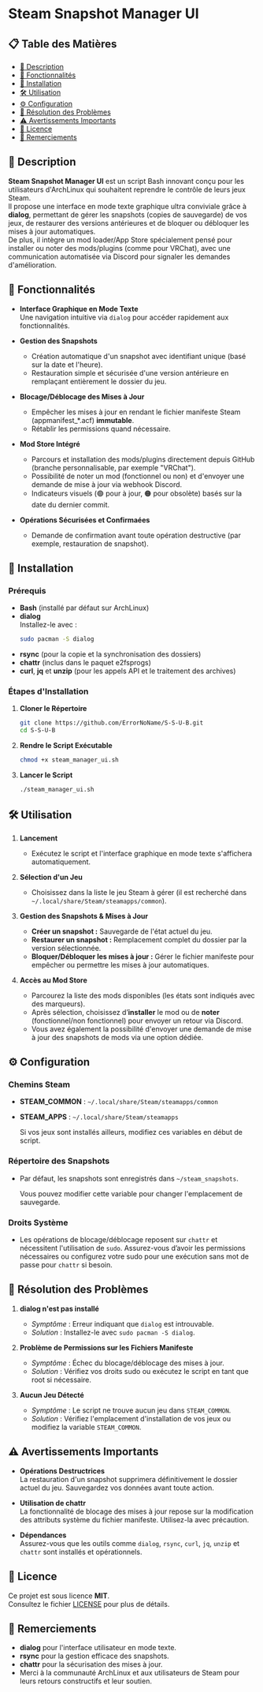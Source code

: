 # Steam Snapshot Manager UI

## 📋 Table des Matières
- [📖 Description](#-description)
- [🚀 Fonctionnalités](#-fonctionnalités)
- [🔧 Installation](#-installation)
- [🛠️ Utilisation](#-utilisation)
- [⚙️ Configuration](#-configuration)
- [🐞 Résolution des Problèmes](#-résolution-des-problèmes)
- [⚠️ Avertissements Importants](#-avertissements-importants)
- [📄 Licence](#-licence)
- [🙏 Remerciements](#-remerciements)

## 📖 Description

**Steam Snapshot Manager UI** est un script Bash innovant conçu pour les utilisateurs d'ArchLinux qui souhaitent reprendre le contrôle de leurs jeux Steam.  
Il propose une interface en mode texte graphique ultra conviviale grâce à **dialog**, permettant de gérer les snapshots (copies de sauvegarde) de vos jeux, de restaurer des versions antérieures et de bloquer ou débloquer les mises à jour automatiques.  
De plus, il intègre un mod loader/App Store spécialement pensé pour installer ou noter des mods/plugins (comme pour VRChat), avec une communication automatisée via Discord pour signaler les demandes d'amélioration.

## 🚀 Fonctionnalités

- **Interface Graphique en Mode Texte**  
  Une navigation intuitive via `dialog` pour accéder rapidement aux fonctionnalités.

- **Gestion des Snapshots**  
  - Création automatique d'un snapshot avec identifiant unique (basé sur la date et l'heure).
  - Restauration simple et sécurisée d'une version antérieure en remplaçant entièrement le dossier du jeu.

- **Blocage/Déblocage des Mises à Jour**  
  - Empêcher les mises à jour en rendant le fichier manifeste Steam (appmanifest_*.acf) **immutable**.
  - Rétablir les permissions quand nécessaire.

- **Mod Store Intégré**  
  - Parcours et installation des mods/plugins directement depuis GitHub (branche personnalisable, par exemple "VRChat").
  - Possibilité de noter un mod (fonctionnel ou non) et d'envoyer une demande de mise à jour via webhook Discord.
  - Indicateurs visuels (🟢 pour à jour, 🟠 pour obsolète) basés sur la date du dernier commit.

- **Opérations Sécurisées et Confirmaées**  
  - Demande de confirmation avant toute opération destructive (par exemple, restauration de snapshot).

## 🔧 Installation

### Prérequis
- **Bash** (installé par défaut sur ArchLinux)
- **dialog**  
  Installez-le avec :
  ```bash
  sudo pacman -S dialog
  ```
- **rsync** (pour la copie et la synchronisation des dossiers)
- **chattr** (inclus dans le paquet e2fsprogs)
- **curl**, **jq** et **unzip** (pour les appels API et le traitement des archives)

### Étapes d'Installation

1. **Cloner le Répertoire**
   ```bash
   git clone https://github.com/ErrorNoName/S-S-U-B.git
   cd S-S-U-B
   ```

2. **Rendre le Script Exécutable**
   ```bash
   chmod +x steam_manager_ui.sh
   ```

3. **Lancer le Script**
   ```bash
   ./steam_manager_ui.sh
   ```

## 🛠️ Utilisation

1. **Lancement**
   - Exécutez le script et l'interface graphique en mode texte s'affichera automatiquement.

2. **Sélection d'un Jeu**
   - Choisissez dans la liste le jeu Steam à gérer (il est recherché dans `~/.local/share/Steam/steamapps/common`).

3. **Gestion des Snapshots & Mises à Jour**
   - **Créer un snapshot :** Sauvegarde de l'état actuel du jeu.
   - **Restaurer un snapshot :** Remplacement complet du dossier par la version sélectionnée.
   - **Bloquer/Débloquer les mises à jour :** Gérer le fichier manifeste pour empêcher ou permettre les mises à jour automatiques.

4. **Accès au Mod Store**
   - Parcourez la liste des mods disponibles (les états sont indiqués avec des marqueurs).
   - Après sélection, choisissez d’**installer** le mod ou de **noter** (fonctionnel/non fonctionnel) pour envoyer un retour via Discord.
   - Vous avez également la possibilité d'envoyer une demande de mise à jour des snapshots de mods via une option dédiée.

## ⚙️ Configuration

### Chemins Steam
- **STEAM_COMMON** : `~/.local/share/Steam/steamapps/common`
- **STEAM_APPS** : `~/.local/share/Steam/steamapps`
  
   Si vos jeux sont installés ailleurs, modifiez ces variables en début de script.

### Répertoire des Snapshots
- Par défaut, les snapshots sont enregistrés dans `~/steam_snapshots`.
  
  Vous pouvez modifier cette variable pour changer l'emplacement de sauvegarde.

### Droits Système
- Les opérations de blocage/déblocage reposent sur `chattr` et nécessitent l'utilisation de `sudo`.
  Assurez-vous d’avoir les permissions nécessaires ou configurez votre sudo pour une exécution sans mot de passe pour `chattr` si besoin.

## 🐞 Résolution des Problèmes

1. **dialog n'est pas installé**
   - *Symptôme* : Erreur indiquant que `dialog` est introuvable.
   - *Solution* : Installez-le avec `sudo pacman -S dialog`.

2. **Problème de Permissions sur les Fichiers Manifeste**
   - *Symptôme* : Échec du blocage/déblocage des mises à jour.
   - *Solution* : Vérifiez vos droits sudo ou exécutez le script en tant que root si nécessaire.

3. **Aucun Jeu Détecté**
   - *Symptôme* : Le script ne trouve aucun jeu dans `STEAM_COMMON`.
   - *Solution* : Vérifiez l'emplacement d'installation de vos jeux ou modifiez la variable `STEAM_COMMON`.

## ⚠️ Avertissements Importants

- **Opérations Destructrices**  
  La restauration d'un snapshot supprimera définitivement le dossier actuel du jeu. Sauvegardez vos données avant toute action.

- **Utilisation de chattr**  
  La fonctionnalité de blocage des mises à jour repose sur la modification des attributs système du fichier manifeste. Utilisez-la avec précaution.

- **Dépendances**  
  Assurez-vous que les outils comme `dialog`, `rsync`, `curl`, `jq`, `unzip` et `chattr` sont installés et opérationnels.

## 📄 Licence

Ce projet est sous licence **MIT**.  
Consultez le fichier [LICENSE](https://github.com/ErrorNoName/S-S-U-B/blob/main/LICENSE) pour plus de détails.

## 🙏 Remerciements

- **dialog** pour l'interface utilisateur en mode texte.
- **rsync** pour la gestion efficace des snapshots.
- **chattr** pour la sécurisation des mises à jour.
- Merci à la communauté ArchLinux et aux utilisateurs de Steam pour leurs retours constructifs et leur soutien.

